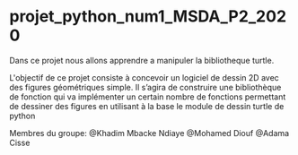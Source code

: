 # projet_python_num1_MSDA_P2_2020
Dans ce projet nous allons apprendre a manipuler la  bibliotheque turtle.

L'objectif de ce projet consiste à concevoir un logiciel de dessin 2D avec des figures géométriques
simple. Il s’agira de construire une bibliothèque de fonction qui va implémenter un certain nombre de 
fonctions permettant de dessiner des figures en utilisant à la base le module de dessin turtle de python

Membres du groupe:
@Khadim Mbacke Ndiaye 
@Mohamed Diouf
@Adama Cisse
